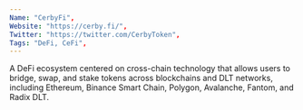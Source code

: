 ```yaml
--- 
Name: "CerbyFi", 
Website: "https://cerby.fi/", 
Twitter: "https://twitter.com/CerbyToken", 
Tags: "DeFi, CeFi", 
--- 
```

<!--lang:en--> 
A DeFi ecosystem centered on cross-chain technology that allows users to bridge, swap, and stake tokens across blockchains and DLT networks, including Ethereum, Binance Smart Chain, Polygon, Avalanche, Fantom, and Radix DLT. 
<!--lang:es--] 
Un ecosistema DeFi centrado en la tecnología de cadena cruzada que permite a los usuarios unir, intercambiar y apostar tokens a través de cadenas de bloques y redes DLT, incluidas Ethereum, Binance Smart Chain, Polygon, Avalanche, Fantom y Radix DLT.
<!--lang:de--] 
Ein DeFi-Ökosystem, das sich auf Cross-Chain-Technologie konzentriert und es Benutzern ermöglicht, Token über Blockchains und DLT-Netzwerke hinweg zu überbrücken, auszutauschen und zu staken, darunter Ethereum, Binance Smart Chain, Polygon, Avalanche, Fantom und Radix DLT.
<!--lang:fr--] 
Un écosystème DeFi centré sur la technologie inter-chaînes qui permet aux utilisateurs de relier, d'échanger et de mettre en jeu des jetons sur des chaînes de blocs et des réseaux DLT, notamment Ethereum, Binance Smart Chain, Polygon, Avalanche, Fantom et Radix DLT.
<!--lang:pl--] 
Ekosystem DeFi skoncentrowany na technologii cross-chain, która pozwala użytkownikom łączyć, wymieniać i stawiać tokeny między blockchainami i sieciami DLT, w tym Ethereum, Binance Smart Chain, Polygon, Avalanche, Fantom i Radix DLT.
<!--lang:uk--] 
Екосистема DeFi, зосереджена на крос-чейн-технології, яка дозволяє користувачам з’єднувати, свопувати та ставити токени в блокчейнах і мережах DLT, включаючи Ethereum, Binance Smart Chain, Polygon, Avalanche, Fantom і Radix DLT.
[!--lang:*--> 
